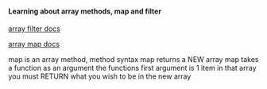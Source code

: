 #### Learning about array methods, map and filter

[array filter docs](https://developer.mozilla.org/en-US/docs/Web/JavaScript/Reference/Global_Objects/Array/filter)

[array map docs](https://developer.mozilla.org/en-US/docs/Web/JavaScript/Reference/Global_Objects/Array/map)

map is an array method, method syntax
map returns a NEW array
map takes a function as an argument 
the functions first argument is 1 item in that array
you must RETURN what you wish to be in the new array
